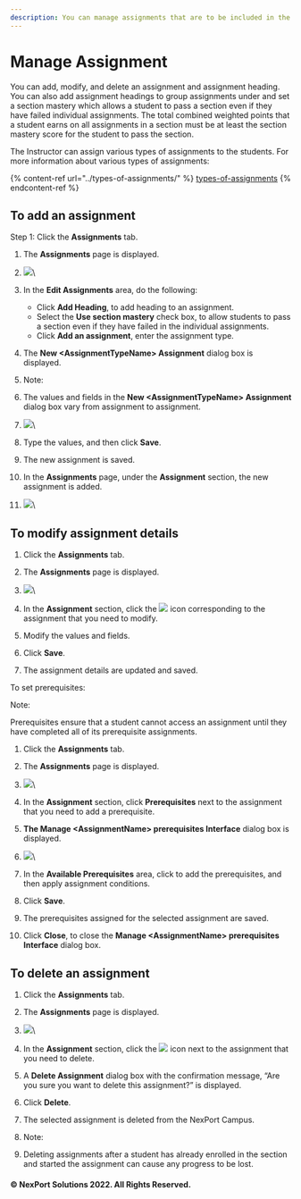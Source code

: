 ```yaml
---
description: You can manage assignments that are to be included in the section.
---
```


# Manage Assignment

You can add, modify, and delete an assignment and assignment heading. You can also add assignment headings to group assignments under and set a section mastery which allows a student to pass a section even if they have failed individual assignments. The total combined weighted points that a student earns on all assignments in a section must be at least the section mastery score for the student to pass the section.

The Instructor can assign various types of assignments to the students. For more information about various types of assignments:

{% content-ref url="../types-of-assignments/" %}
[types-of-assignments](../types-of-assignments/)
{% endcontent-ref %}

## **To add an assignment**

Step 1:  Click the **Assignments** tab.

1. The **Assignments** page is displayed.
2. ![](https://www.nexportcampus.com/Content/Guides/aweb/Content/Resources/Images/GT\_Sections/Assignments\_550x194.png)\

3. In the **Edit Assignments** area, do the following:
   * Click **Add Heading**, to add heading to an assignment.
   * Select the **Use section mastery** check box, to allow students to pass a section even if they have failed in the individual assignments.
   * Click **Add an assignment**, enter the assignment type.
4. The **New \<AssignmentTypeName> Assignment** dialog box is displayed.
5. Note:
6. The values and fields in the **New \<AssignmentTypeName> Assignment** dialog box vary from assignment to assignment.
7. ![](https://www.nexportcampus.com/Content/Guides/aweb/Content/Resources/Images/GT\_Sections/New\_Assignment\_550x492.png)\

8. Type the values, and then click **Save**.
9. The new assignment is saved.
10. In the **Assignments** page, under the **Assignment** section, the new assignment is added.
11. ![](https://www.nexportcampus.com/Content/Guides/aweb/Content/Resources/Images/GT\_Sections/Assignments\_AssignmentSection\_550x252.png)\


## To modify assignment details

1. Click the **Assignments** tab.
2. The **Assignments** page is displayed.
3. ![](https://www.nexportcampus.com/Content/Guides/aweb/Content/Resources/Images/GT\_Sections/AssignmentSection\_Edit\_550x252.png)\

4. In the **Assignment** section, click the ![](https://www.nexportcampus.com/Content/Guides/aweb/Content/Resources/Images/Common\_Screens\_Icons/Edit.png) icon corresponding to the assignment that you need to modify.
5. Modify the values and fields.
6. Click **Save**.
7. The assignment details are updated and saved.

To set prerequisites:

Note:

Prerequisites ensure that a student cannot access an assignment until they have completed all of its prerequisite assignments.

1. Click the **Assignments** tab.
2. The **Assignments** page is displayed.
3. ![](https://www.nexportcampus.com/Content/Guides/aweb/Content/Resources/Images/GT\_Sections/AssignmentSection\_Prerequisities\_550x252.png)\

4. In the **Assignment** section, click **Prerequisites** next to the assignment that you need to add a prerequisite.
5. **The Manage \<AssignmentName> prerequisites Interface** dialog box is displayed.
6. ![](https://www.nexportcampus.com/Content/Guides/aweb/Content/Resources/Images/GT\_Sections/Prerequisites.png)\

7. In the **Available Prerequisites** area, click to add the prerequisites, and then apply assignment conditions.
8. Click **Save**.
9. The prerequisites assigned for the selected assignment are saved.
10. Click **Close**, to close the **Manage \<AssignmentName> prerequisites Interface** dialog box.

## **To delete an assignment**

1. Click the **Assignments** tab.
2. The **Assignments** page is displayed.
3. ![](https://www.nexportcampus.com/Content/Guides/aweb/Content/Resources/Images/GT\_Sections/AssignmentSection\_Delete\_550x252.png)\

4. In the **Assignment** section, click the ![](https://www.nexportcampus.com/Content/Guides/aweb/Content/Resources/Images/Common\_Screens\_Icons/Delete.png) icon next to the assignment that you need to delete.
5. A **Delete Assignment** dialog box with the confirmation message, “Are you sure you want to delete this assignment?” is displayed.
6. Click **Delete**.
7. The selected assignment is deleted from the NexPort Campus.
8. Note:
9. Deleting assignments after a student has already enrolled in the section and started the assignment can cause any progress to be lost.

#### © NexPort Solutions 2022. All Rights Reserved.
